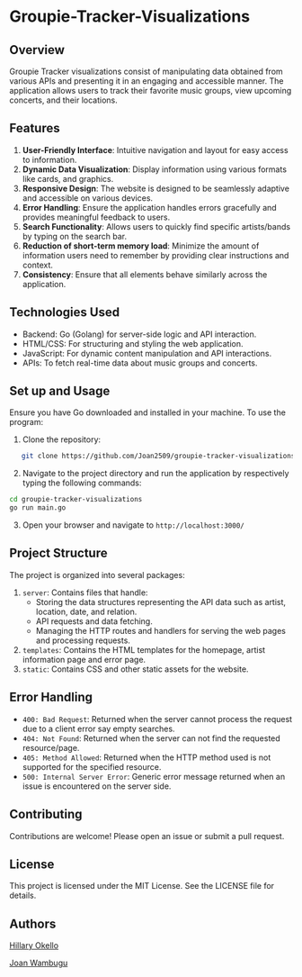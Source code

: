 # Groupie-Tracker-Visualizations

## Overview

Groupie Tracker visualizations consist of manipulating data obtained from various APIs and presenting it in an engaging and accessible manner. The application allows users to track their favorite music groups, view upcoming concerts, and their locations.

## Features
1. **User-Friendly Interface**: Intuitive navigation and layout for easy access to information.
2. **Dynamic Data Visualization**: Display information using various formats like cards, and graphics.
3. **Responsive Design**: The website is designed to be seamlessly adaptive and accessible on various devices.
4. **Error Handling**: Ensure the application handles errors gracefully and provides meaningful feedback to users.
5. **Search Functionality**: Allows users to quickly find specific artists/bands by typing on the search bar.
6. **Reduction of short-term memory load**: Minimize the amount of information users need to remember by providing clear instructions and context.
7. **Consistency**: Ensure that all elements behave similarly across the application.

## Technologies Used
- Backend: Go (Golang) for server-side logic and API interaction.
- HTML/CSS: For structuring and styling the web application.
- JavaScript: For dynamic content manipulation and API interactions.
- APIs: To fetch real-time data about music groups and concerts.

## Set up and Usage
Ensure you have Go downloaded and installed in your machine. To use the program:
1. Clone the repository:
```bash
   git clone https://github.com/Joan2509/groupie-tracker-visualizations.git
```
2. Navigate to the project directory and run the application by respectively typing the following commands:
```bash
cd groupie-tracker-visualizations
go run main.go
```
3. Open your browser and navigate to `http://localhost:3000/`

## Project Structure
The project is organized into several packages:
1. `server`: Contains files that handle:
    -   Storing the data structures representing the API data such as artist, location, date, and relation.
    -   API requests and data fetching.
    -   Managing the HTTP routes and handlers for serving the web pages and processing requests.
2. `templates`: Contains the HTML templates for the homepage, artist information page and error page.
3. `static`: Contains CSS and other static assets for the website.

## Error Handling
- `400: Bad Request`: Returned when the server cannot process the request due to a client error say empty searches.
- `404: Not Found`: Returned when the server can not find the requested resource/page.
- `405: Method Allowed`: Returned when the HTTP method used is not supported for the specified resource.
- `500: Internal Server Error`: Generic error message returned when an issue is encountered on the server side. 

## Contributing
Contributions are welcome! Please open an issue or submit a pull request.

## License
This project is licensed under the MIT License. See the LICENSE file for details.

## Authors
[Hillary Okello](https://learn.zone01kisumu.ke/git/hilaokello/)

[Joan Wambugu](https://learn.zone01kisumu.ke/git/jwambugu/)